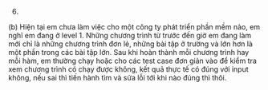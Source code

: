 6. 
(b) Hiện tại em chưa làm việc cho một công ty phát triển phần mềm nào, em nghĩ em đang ở level 1. 
Những chương trình từ trước đến giờ em đang làm mới chỉ là những chương trình đơn lẻ, những bài tập ở trường và lớn hơn là một phần trong các bài tập lớn. Sau khi hoàn thành mỗi chương trình hay mỗi hàm, em thường chạy hoặc cho các test case đơn giản vào để kiểm tra xem chương trình có chạy được không, kết quả thực tế có đúng với input không, nếu sai thì tiến hành tìm và sửa lỗi tới khi nào đúng thì thôi.